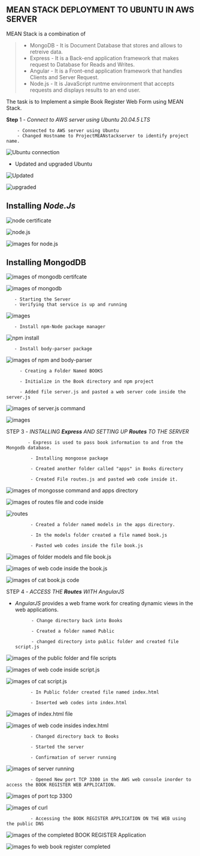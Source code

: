 ##   MEAN STACK DEPLOYMENT TO UBUNTU IN AWS SERVER

MEAN Stack is a combination of 
  > - MongoDB - It is Document Database that stores and allows to retreive data.
  > - Express - It is a Back-end application framework that makes request to Database for Reads and Writes.
  >-   Angular - It is a Front-end application framework that handles Clients and Server Request.
  > - Node.js - It is JavaScript runtme environment that accepts requests and displays results to an end user.

The task is to Implement a simple Book Register Web Form using MEAN Stack.

**Step** 1 - *Connect to AWS server using Ubuntu 20.04.5 LTS*

        - Connected to AWS server using Ubuntu
        - Changed Hostname to ProjectMEANstackserver to identify project name.
       
![Ubuntu connection](Images/new1...png)


- Updated and upgraded Ubuntu
     
     
![Updated](Images/new2.png)

![upgraded](Images/new3.png)
     
     
   ## Installing  *Node.Js*

![node certificate](Images/new4.png)

![node.js](Images/new6.png)

   
![images for node.js](Images/new5.png)
     
  ## Installing **MongodDB**


![images of mongodb certifcate](Images/new7.png) 
       

![images of mongodb](Images/mongodb.png)    
       
       
       - Starting the Server
       - Verifying that service is up and running

![images](Images/new8.png)

       
       - Install npm-Node package manager

![npm install](Images/npm.png)
       
       - Install body-parser package
       
       
![images of npm and body-parser](Images/Bodyparser.png)
       
       
       
         - Creating a Folder Named BOOKS
         
         - Initialize in the Book directory and npm project
         
         - Added file server.js and pasted a web server code inside the server.js
         
![images of server.js command](Images/books.png)

![images](Images/code.png)
         
         
         
STEP 3 - *INSTALLING **Express** AND SETTING UP **Routes** TO THE SERVER*
         
            - Express is used to pass book information to and from the Mongodb database.
            
             - Installing mongoose package
             
             - Created another folder called "apps" in Books directory
             
             - Created File routes.js and pasted web code inside it.
             
            
![images of mongosse command and apps directory](Images/mongoose.png)
             
             
![images of routes file and code inside](Images/codes.png)

![routes](Images/codesroutes.png)
             
             
             
             - Created a folder named models in the apps directory.
             
             - In the models folder created a file named book.js
             
             - Pasted web codes inside the file book.js
             
             
![images of folder models and file book.js](Images/model.png)
             
![images of web code inside the *book.js*](Images/codes3.png)

![images of cat book.js code](Images/code4.png)
             
             


STEP 4 - *ACCESS THE **Routes** WITH *AngularJS**
             
            
 - *AngularJS* provides a web frame work for creating dynamic views in the web applications.
             
             - Change directory back into Books
             
             - Created a folder named Public
             
             - changed directory into public folder and created file script.js
             
![images of the public folder and file scripts](Images/model.png)
             
![images of web code inside script.js](Images/code5.png)

![images of cat script.js](Images/code5..png)
             
             
             - In Public folder created file named index.html
              
             - Inserted web codes into index.html
             
![images of index.html file](Images/code6.png)
             
![images of web code insides index.html](Images/code6..png)
             
             
             
             
             - Changed directory back to Books
             
             - Started the server 
             
             - Confirmation of server running
             
![images of server running](Images/server.png)
             
             
             
             - Opened New port TCP 3300 in the AWS web console inorder to access the BOOK REGISTER WEB APPLICATION.
             
             
![images of port tcp 3300](Images/tcp.png)

![images of curl](Images/curl.png)
             
             
             - Accessing the BOOK REGISTER APPLICATION ON THE WEB using the public DNS
             
             
![images of the completed BOOK REGISTER Application](Images/complete.png)

![images fo web book register completed](Images/webform.png)




         
         
         
